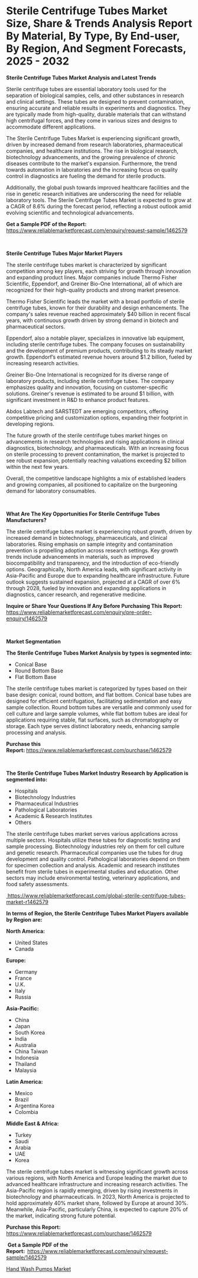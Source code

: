 <p><h1>Sterile Centrifuge Tubes Market Size, Share & Trends Analysis Report By Material, By Type, By End-user, By Region, And Segment Forecasts, 2025 - 2032</h1></p><p><strong>Sterile Centrifuge Tubes Market Analysis and Latest Trends</strong></p>
<p><p>Sterile centrifuge tubes are essential laboratory tools used for the separation of biological samples, cells, and other substances in research and clinical settings. These tubes are designed to prevent contamination, ensuring accurate and reliable results in experiments and diagnostics. They are typically made from high-quality, durable materials that can withstand high centrifugal forces, and they come in various sizes and designs to accommodate different applications.</p><p>The Sterile Centrifuge Tubes Market is experiencing significant growth, driven by increased demand from research laboratories, pharmaceutical companies, and healthcare institutions. The rise in biological research, biotechnology advancements, and the growing prevalence of chronic diseases contribute to the market's expansion. Furthermore, the trend towards automation in laboratories and the increasing focus on quality control in diagnostics are fueling the demand for sterile products.</p><p>Additionally, the global push towards improved healthcare facilities and the rise in genetic research initiatives are underscoring the need for reliable laboratory tools. The Sterile Centrifuge Tubes Market is expected to grow at a CAGR of 8.6% during the forecast period, reflecting a robust outlook amid evolving scientific and technological advancements.</p></p>
<p><strong>Get a Sample PDF of the Report:&nbsp;</strong> <a href="https://www.reliablemarketforecast.com/enquiry/request-sample/1462579?utm_campaign=1893&utm_medium=2&utm_source=Github&utm_content=ia&utm_term=07022025&utm_id=sterile-centrifuge-tubes">https://www.reliablemarketforecast.com/enquiry/request-sample/1462579</a></p>
<p>&nbsp;</p>
<p><strong>Sterile Centrifuge Tubes Major Market Players</strong></p>
<p><p>The sterile centrifuge tubes market is characterized by significant competition among key players, each striving for growth through innovation and expanding product lines. Major companies include Thermo Fisher Scientific, Eppendorf, and Greiner Bio-One International, all of which are recognized for their high-quality products and strong market presence.</p><p>Thermo Fisher Scientific leads the market with a broad portfolio of sterile centrifuge tubes, known for their durability and design enhancements. The company's sales revenue reached approximately $40 billion in recent fiscal years, with continuous growth driven by strong demand in biotech and pharmaceutical sectors.</p><p>Eppendorf, also a notable player, specializes in innovative lab equipment, including sterile centrifuge tubes. The company focuses on sustainability and the development of premium products, contributing to its steady market growth. Eppendorf’s estimated revenue hovers around $1.2 billion, fueled by increasing research activities.</p><p>Greiner Bio-One International is recognized for its diverse range of laboratory products, including sterile centrifuge tubes. The company emphasizes quality and innovation, focusing on customer-specific solutions. Greiner's revenue is estimated to be around $1 billion, with significant investment in R&D to enhance product features.</p><p>Abdos Labtech and SARSTEDT are emerging competitors, offering competitive pricing and customization options, expanding their footprint in developing regions.</p><p>The future growth of the sterile centrifuge tubes market hinges on advancements in research technologies and rising applications in clinical diagnostics, biotechnology, and pharmaceuticals. With an increasing focus on sterile processing to prevent contamination, the market is projected to see robust expansion, potentially reaching valuations exceeding $2 billion within the next few years. </p><p>Overall, the competitive landscape highlights a mix of established leaders and growing companies, all positioned to capitalize on the burgeoning demand for laboratory consumables.</p></p>
<p>&nbsp;</p>
<p><strong>What Are The Key Opportunities For Sterile Centrifuge Tubes Manufacturers?</strong></p>
<p><p>The sterile centrifuge tubes market is experiencing robust growth, driven by increased demand in biotechnology, pharmaceuticals, and clinical laboratories. Rising emphasis on sample integrity and contamination prevention is propelling adoption across research settings. Key growth trends include advancements in materials, such as improved biocompatibility and transparency, and the introduction of eco-friendly options. Geographically, North America leads, with significant activity in Asia-Pacific and Europe due to expanding healthcare infrastructure. Future outlook suggests sustained expansion, projected at a CAGR of over 6% through 2028, fueled by innovation and expanding applications in diagnostics, cancer research, and regenerative medicine.</p></p>
<p><strong>Inquire or Share Your Questions If Any Before Purchasing This Report:</strong> <a href="https://www.reliablemarketforecast.com/enquiry/pre-order-enquiry/1462579?utm_campaign=1893&utm_medium=2&utm_source=Github&utm_content=ia&utm_term=07022025&utm_id=sterile-centrifuge-tubes">https://www.reliablemarketforecast.com/enquiry/pre-order-enquiry/1462579</a></p>
<p>&nbsp;</p>
<p><strong>Market Segmentation</strong></p>
<p><strong>The Sterile Centrifuge Tubes Market Analysis by types is segmented into:</strong></p>
<p><ul><li>Conical Base</li><li>Round Bottom Base</li><li>Flat Bottom Base</li></ul></p>
<p><p>The sterile centrifuge tubes market is categorized by types based on their base design: conical, round bottom, and flat bottom. Conical base tubes are designed for efficient centrifugation, facilitating sedimentation and easy sample collection. Round bottom tubes are versatile and commonly used for cell culture and large sample volumes, while flat bottom tubes are ideal for applications requiring stable, flat surfaces, such as chromatography or storage. Each type serves distinct laboratory needs, enhancing sample processing and analysis.</p></p>
<p><strong>Purchase this Report:&nbsp;</strong><a href="https://www.reliablemarketforecast.com/purchase/1462579?utm_campaign=1893&utm_medium=2&utm_source=Github&utm_content=ia&utm_term=07022025&utm_id=sterile-centrifuge-tubes">https://www.reliablemarketforecast.com/purchase/1462579</a></p>
<p>&nbsp;</p>
<p><strong>The Sterile Centrifuge Tubes Market Industry Research by Application is segmented into:</strong></p>
<p><ul><li>Hospitals</li><li>Biotechnology Industries</li><li>Pharmaceutical Industries</li><li>Pathological Laboratories</li><li>Academic & Research Institutes</li><li>Others</li></ul></p>
<p><p>The sterile centrifuge tubes market serves various applications across multiple sectors. Hospitals utilize these tubes for diagnostic testing and sample processing. Biotechnology industries rely on them for cell culture and genetic research. Pharmaceutical companies use the tubes for drug development and quality control. Pathological laboratories depend on them for specimen collection and analysis. Academic and research institutes benefit from sterile tubes in experimental studies and education. Other sectors may include environmental testing, veterinary applications, and food safety assessments.</p></p>
<p><a href="https://www.reliablemarketforecast.com/global-sterile-centrifuge-tubes-market-r1462579?utm_campaign=1893&utm_medium=2&utm_source=Github&utm_content=ia&utm_term=07022025&utm_id=sterile-centrifuge-tubes">&nbsp;https://www.reliablemarketforecast.com/global-sterile-centrifuge-tubes-market-r1462579</a></p>
<p><strong>In terms of Region, the Sterile Centrifuge Tubes Market Players available by Region are:</strong></p>
<p>
    <p> <strong> North America: </strong>
        <ul>
            <li>United States</li>
            <li>Canada</li>
        </ul>
        </p> 
    <p> <strong> Europe: </strong>
        <ul>
            <li>Germany</li>
            <li>France</li>
            <li>U.K.</li>
            <li>Italy</li>
            <li>Russia</li>
        </ul>
        </p> 
    <p> <strong> Asia-Pacific: </strong>
        <ul>
            <li>China</li>
            <li>Japan</li>
            <li>South Korea</li>
            <li>India</li>
            <li>Australia</li>
            <li>China Taiwan</li>
            <li>Indonesia</li>
            <li>Thailand</li>
            <li>Malaysia</li>
        </ul>
        </p> 
    <p> <strong> Latin America: </strong>
        <ul>
            <li>Mexico</li>
            <li>Brazil</li>
            <li>Argentina Korea</li>
            <li>Colombia</li>
        </ul>
        </p> 
    <p> <strong> Middle East & Africa: </strong>
        <ul>
            <li>Turkey</li>
            <li>Saudi</li>
            <li>Arabia</li>
            <li>UAE</li>
            <li>Korea</li>
        </ul>
    </p>
    </p>
<p><p>The sterile centrifuge tubes market is witnessing significant growth across various regions, with North America and Europe leading the market due to advanced healthcare infrastructure and increasing research activities. The Asia-Pacific region is rapidly emerging, driven by rising investments in biotechnology and pharmaceuticals. In 2023, North America is projected to hold approximately 40% market share, followed by Europe at around 30%. Meanwhile, Asia-Pacific, particularly China, is expected to capture 20% of the market, indicating strong future potential.</p></p>
<p><strong>Purchase this Report: </strong><a href="https://www.reliablemarketforecast.com/purchase/1462579?utm_campaign=1893&utm_medium=2&utm_source=Github&utm_content=ia&utm_term=07022025&utm_id=sterile-centrifuge-tubes">https://www.reliablemarketforecast.com/purchase/1462579</a></p>
<p>&nbsp;<strong>Get a Sample PDF of the Report:&nbsp;&nbsp;</strong><a href="https://www.reliablemarketforecast.com/enquiry/request-sample/1462579?utm_campaign=1893&utm_medium=2&utm_source=Github&utm_content=ia&utm_term=07022025&utm_id=sterile-centrifuge-tubes">https://www.reliablemarketforecast.com/enquiry/request-sample/1462579</a></p>
<p><strong></strong></p>
<p><p><a href="https://github.com/PeterParrish5/Market-Research-Report-List-7/blob/main/hand-wash-pumps-market.md?utm_campaign=1893&utm_medium=2&utm_source=Github&utm_content=ia&utm_term=07022025&utm_id=sterile-centrifuge-tubes">Hand Wash Pumps Market</a></p></p>